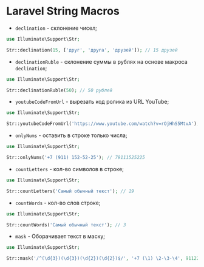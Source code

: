 # Laravel String Macros

* `declination` - склонение чисел;
```php
use Illuminate\Support\Str;

Str::declination(15, ['друг', 'друга', 'друзей']); // 15 друзей
```


* `declinationRuble` - склонение суммы в рублях на основе макроса `declination`;
```php
use Illuminate\Support\Str;

Str::declinationRuble(50); // 50 рублей
```


* `youtubeCodeFromUrl` - вырезать код ролика из URL YouTube;
```php
use Illuminate\Support\Str;

Str::youtubeCodeFromUrl('https://www.youtube.com/watch?v=rOjHhS5MtvA'); // rOjHhS5MtvA
```


* `onlyNums` - оставить в строке только числа;
```php
use Illuminate\Support\Str;

Str::onlyNums('+7 (911) 152-52-25'); // 79111525225
```

* `countLetters` - кол-во символов в строке;
```php
use Illuminate\Support\Str;

Str::countLetters('Самый обычный текст'); // 19
```

* `countWords` - кол-во слов строке;
```php
use Illuminate\Support\Str;

Str::countWords('Самый обычный текст'); // 3
```

* `mask` - Оборачивает текст в маску;
```php
use Illuminate\Support\Str;

Str::mask('/^(\d{3})(\d{3})(\d{2})(\d{2})$/', '+7 (\1) \2-\3-\4', 9112223344); // +7 (911) 222-33-44
```

